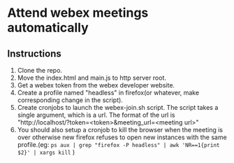 # Attend webex meetings automatically

## Instructions
1. Clone the repo.
2. Move the index.html and main.js to http server root.
3. Get a webex token from the webex developer website.
4. Create a profile named "headless" in firefox(or whatever, make corresponding change in the
   script).
5. Create cronjobs to launch the webex-join.sh script. The script takes
   a single argument, which is a url. The format of the url is
   "http://localhost/?token=\<token\>&meeting_url=\<meeting url\>"
6. You should also setup a cronjob to kill the browser when the meeting is
   over otherwise new firefox refuses to open new instances with the same
   profile.(eg: `ps aux | grep "firefox -P headless" | awk 'NR==1{print $2}' | xargs kill` )
